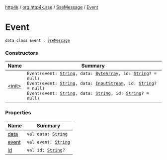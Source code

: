 [http4k](../../../index.md) / [org.http4k.sse](../../index.md) / [SseMessage](../index.md) / [Event](./index.md)

# Event

`data class Event : `[`SseMessage`](../index.md)

### Constructors

| Name | Summary |
|---|---|
| [&lt;init&gt;](-init-.md) | `Event(event: `[`String`](https://kotlinlang.org/api/latest/jvm/stdlib/kotlin/-string/index.html)`, data: `[`ByteArray`](https://kotlinlang.org/api/latest/jvm/stdlib/kotlin/-byte-array/index.html)`, id: `[`String`](https://kotlinlang.org/api/latest/jvm/stdlib/kotlin/-string/index.html)`? = null)`<br>`Event(event: `[`String`](https://kotlinlang.org/api/latest/jvm/stdlib/kotlin/-string/index.html)`, data: `[`InputStream`](https://docs.oracle.com/javase/9/docs/api/java/io/InputStream.html)`, id: `[`String`](https://kotlinlang.org/api/latest/jvm/stdlib/kotlin/-string/index.html)`? = null)`<br>`Event(event: `[`String`](https://kotlinlang.org/api/latest/jvm/stdlib/kotlin/-string/index.html)`, data: `[`String`](https://kotlinlang.org/api/latest/jvm/stdlib/kotlin/-string/index.html)`, id: `[`String`](https://kotlinlang.org/api/latest/jvm/stdlib/kotlin/-string/index.html)`? = null)` |

### Properties

| Name | Summary |
|---|---|
| [data](data.md) | `val data: `[`String`](https://kotlinlang.org/api/latest/jvm/stdlib/kotlin/-string/index.html) |
| [event](event.md) | `val event: `[`String`](https://kotlinlang.org/api/latest/jvm/stdlib/kotlin/-string/index.html) |
| [id](id.md) | `val id: `[`String`](https://kotlinlang.org/api/latest/jvm/stdlib/kotlin/-string/index.html)`?` |
